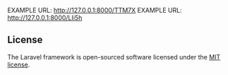 
EXAMPLE URL: http://127.0.0.1:8000/TTM7X
EXAMPLE URL: http://127.0.0.1:8000/LIi5h


## License

The Laravel framework is open-sourced software licensed under the [MIT license](https://opensource.org/licenses/MIT).
